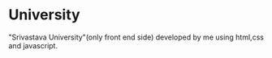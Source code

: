 # University
"Srivastava University"(only front end side) developed by me using html,css and javascript.
